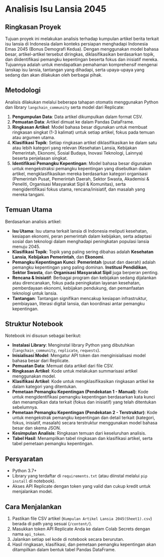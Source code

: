# Analisis Isu Lansia 2045

## Ringkasan Proyek

Tujuan proyek ini melakukan analisis terhadap kumpulan artikel berita terkait isu lansia di Indonesia dalam konteks persiapan menghadapi Indonesia Emas 2045 (Bonus Demografi Kedua). Dengan menggunakan model bahasa besar, artikel-artikel tersebut diringkas, diklasifikasikan berdasarkan topik, dan diidentifikasi pemangku kepentingan beserta fokus dan inisiatif mereka. Tujuannya adalah untuk mendapatkan pemahaman komprehensif mengenai lanskap isu lansia, tantangan yang dihadapi, serta upaya-upaya yang sedang dan akan dilakukan oleh berbagai pihak.

## Metodologi

Analisis dilakukan melalui beberapa tahapan otomatis menggunakan Python dan library `langchain_community` serta model dari Replicate:

1.  **Pengumpulan Data**: Data artikel dikumpulkan dalam format CSV.
2.  **Pemuatan Data**: Artikel dimuat ke dalam Pandas DataFrame.
3.  **Ringkasan Artikel**: Model bahasa besar digunakan untuk membuat ringkasan singkat (1-3 kalimat) untuk setiap artikel, fokus pada temuan atau argumen utama.
4.  **Klasifikasi Topik**: Setiap ringkasan artikel diklasifikasikan ke dalam satu atau lebih kategori yang relevan (Kesehatan Lansia, Kebijakan Pemerintah, Ekonomi, Sosial Budaya, Inovasi Teknologi, Lainnya) beserta penjelasan singkat.
5.  **Identifikasi Pemangku Kepentingan**: Model bahasa besar digunakan untuk mengekstraksi pemangku kepentingan yang disebutkan dalam artikel, mengklasifikasikan mereka berdasarkan kategori organisasi (Pemerintah Pusat, Pemerintah Daerah, Sektor Swasta, Akademisi & Peneliti, Organisasi Masyarakat Sipil & Komunitas), serta mengidentifikasi fokus utama, rencana/inisiatif, dan masalah yang mereka tangani.

## Temuan Utama

Berdasarkan analisis artikel:

*   **Isu Utama**: Isu utama terkait lansia di Indonesia meliputi kesehatan, kesiapan ekonomi, peran pemerintah dalam kebijakan, serta adaptasi sosial dan teknologi dalam menghadapi peningkatan populasi lansia menuju 2045.
*   **Klasifikasi Topik**: Topik yang paling sering dibahas adalah **Kesehatan Lansia**, **Kebijakan Pemerintah**, dan **Ekonomi**.
*   **Pemangku Kepentingan Kunci**: **Pemerintah** (pusat dan daerah) adalah pemangku kepentingan yang paling dominan. **Institusi Pendidikan**, **Sektor Swasta**, dan **Organisasi Masyarakat Sipil** juga berperan penting.
*   **Rencana & Inisiatif**: Berbagai program dan kebijakan sedang dijalankan atau direncanakan, fokus pada peningkatan layanan kesehatan, pemberdayaan ekonomi, kebijakan pendukung, dan pemanfaatan teknologi untuk lansia.
*   **Tantangan**: Tantangan signifikan mencakup kesiapan infrastruktur, pembiayaan, literasi digital lansia, dan koordinasi antar pemangku kepentingan.

## Struktur Notebook

Notebook ini disusun sebagai berikut:

*   **Instalasi Library**: Menginstal library Python yang dibutuhkan (`langchain_community`, `replicate`, `requests`).
*   **Inisialisasi Model**: Mengatur API token dan menginisialisasi model bahasa besar dari Replicate.
*   **Pemuatan Data**: Memuat data artikel dari file CSV.
*   **Ringkasan Artikel**: Kode untuk melakukan summarisasi artikel menggunakan model.
*   **Klasifikasi Artikel**: Kode untuk mengklasifikasikan ringkasan artikel ke dalam kategori yang ditentukan.
*   **Pemetaan Pemangku Kepentingan (Pendekatan 1 - Manual)**: Kode untuk mengidentifikasi pemangku kepentingan berdasarkan kata kunci dan menampilkan data terkait (fokus dan inisiatif) yang telah ditentukan sebelumnya.
*   **Pemetaan Pemangku Kepentingan (Pendekatan 2 - Terstruktur)**: Kode untuk mengekstrak pemangku kepentingan dan detail terkait (kategori, fokus, inisiatif, masalah) secara terstruktur menggunakan model bahasa besar dan skema JSON.
*   **Kesimpulan Analisis**: Ringkasan temuan dari keseluruhan analisis.
*   **Tabel Hasil**: Menampilkan tabel ringkasan dan klasifikasi artikel, serta tabel pemetaan pemangku kepentingan.

## Persyaratan

*   Python 3.7+
*   Library yang terdaftar di `requirements.txt` (atau diinstal melalui `pip install` di notebook).
*   Akses API Replicate dengan token yang valid dan cukup kredit untuk menjalankan model.

## Cara Menjalankan

1.  Pastikan file CSV artikel (`Kumpulan Artikel Lansia 2045(Sheet1).csv`) berada di path yang sesuai (`/content/`).
2.  Masukkan token API Replicate Anda ke dalam Colab Secrets dengan nama `api_token`.
3.  Jalankan setiap sel kode di notebook secara berurutan.
4.  Hasil ringkasan, klasifikasi, dan pemetaan pemangku kepentingan akan ditampilkan dalam bentuk tabel Pandas DataFrame.
